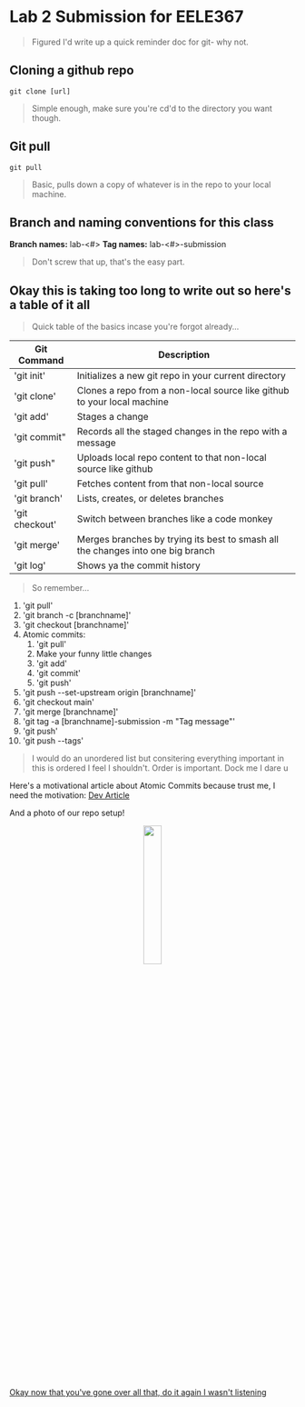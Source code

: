 # Lab 2 Submission for EELE367

>Figured I'd write up a quick reminder doc for git- why not.

## Cloning a github repo

```
git clone [url]
```

>Simple enough, make sure you're cd'd to the directory you want though.

## Git pull

```
git pull
```

>Basic, pulls down a copy of whatever is in the repo to your local machine.

## Branch and naming conventions for this class

**Branch names:** lab-<#>
**Tag names:** lab-<#>-submission

>Don't screw that up, that's the easy part.

## Okay this is taking too long to write out so here's a table of it all

>Quick table of the basics incase you're forgot already...

| Git Command | Description |
|---|---|
|'git init'|Initializes a new git repo in your current directory|
|'git clone'|Clones a repo from a non-local source like github to your local machine|
|'git add'|Stages a change|
|'git commit"|Records all the staged changes in the repo with a message|
|'git push"|Uploads local repo content to that non-local source like github|
|'git pull'|Fetches content from that non-local source|
|'git branch'|Lists, creates, or deletes branches|
|'git checkout'|Switch between branches like a code monkey|
|'git merge'|Merges branches by trying its best to smash all the changes into one big branch|
|'git log'|Shows ya the commit history|

>So remember...

1. 'git pull'
2. 'git branch -c [branchname]'
3. 'git checkout [branchname]'
4. Atomic commits:
	1. 'git pull'
	2. Make your funny little changes
	3. 'git add'
	4. 'git commit'
	5. 'git push'
5. 'git push --set-upstream origin [branchname]'
6. 'git checkout main'
7. 'git merge [branchname]'
8. 'git tag -a [branchname]-submission -m "Tag message"'
9. 'git push'
10. 'git push --tags'

>I would do an unordered list but consitering everything important in this is ordered I feel I shouldn't. Order is important. Dock me I dare u

Here's a motivational article about Atomic Commits because trust me, I need the motivation: [Dev Article](https://dev.to/samuelfaure/how-atomic-git-commits-dramatically-increased-my-productivity-and-will-increase-yours-too-4a84 "man I really dislike committing so much but I get it yaknow? hope u see this <3")

And a photo of our repo setup!
<p align="center">
<img src=./assets/repository-setup-2repos.svg width=25%>
</p>

[Okay now that you've gone over all that, do it again I wasn't listening](#lab-2-submission-for-eele367)

